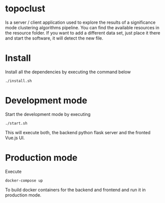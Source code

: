 # topoclust
Is a server / client application used to explore the results of a significance mode clustering algorithms pipeline.
You can find the available resources in the resource folder. If you want to add a different data set, just place it there and
start the software, it will detect the new file.

# Install

Install all the dependencies by executing the command below

```shell
./install.sh
```

# Development mode

Start the development mode by executing

```shell
./start.sh
```

This will execute both, the backend python flask server and the fronted Vue.js UI.

# Production mode

Execute 

```shell
docker-compose up
```

To build docker containers for the backend and frontend and run it in production mode.